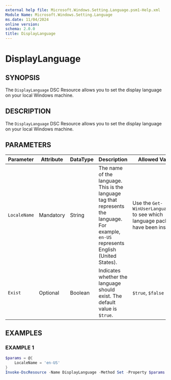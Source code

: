 ```yaml
---
external help file: Microsoft.Windows.Setting.Language.psm1-Help.xml
Module Name: Microsoft.Windows.Setting.Language
ms.date: 11/04/2024
online version:
schema: 2.0.0
title: DisplayLanguage
---
```


# DisplayLanguage

## SYNOPSIS

The `DisplayLanguage` DSC Resource allows you to set the display language on your local Windows machine.

## DESCRIPTION

The `DisplayLanguage` DSC Resource allows you to set the display language on your local Windows machine.

## PARAMETERS

| **Parameter** | **Attribute** | **DataType** | **Description**                                                                                                                           | **Allowed Values**                                                               |
| ------------- | ------------- | ------------ | ----------------------------------------------------------------------------------------------------------------------------------------- | -------------------------------------------------------------------------------- |
| `LocaleName`  | Mandatory     | String       | The name of the language. This is the language tag that represents the language. For example, `en-US` represents English (United States). | Use the `Get-WinUserLanguageList` to see which language packs have been installed. |
| `Exist`       | Optional      | Boolean      | Indicates whether the language should exist. The default value is `$true`.                                                               | `$true`, `$false`                                                                |

## EXAMPLES

### EXAMPLE 1

```powershell
$params = @{
    LocaleName = 'en-US'
}
Invoke-DscResource -Name DisplayLanguage -Method Set -Property $params -ModuleName Microsoft.Windows.Setting.Language
```
